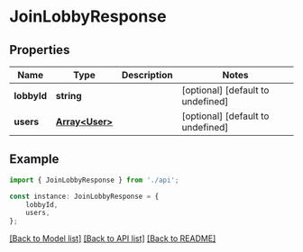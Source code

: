 # JoinLobbyResponse


## Properties

Name | Type | Description | Notes
------------ | ------------- | ------------- | -------------
**lobbyId** | **string** |  | [optional] [default to undefined]
**users** | [**Array&lt;User&gt;**](User.md) |  | [optional] [default to undefined]

## Example

```typescript
import { JoinLobbyResponse } from './api';

const instance: JoinLobbyResponse = {
    lobbyId,
    users,
};
```

[[Back to Model list]](../README.md#documentation-for-models) [[Back to API list]](../README.md#documentation-for-api-endpoints) [[Back to README]](../README.md)
